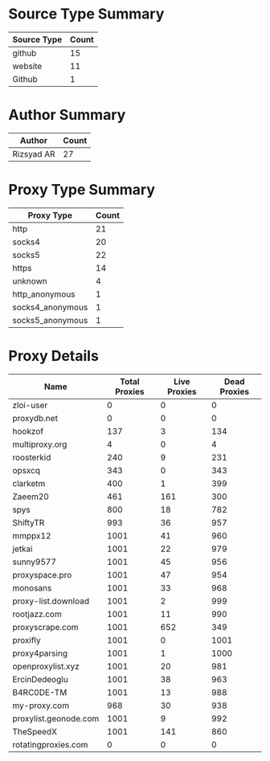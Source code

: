 # Source Type Summary

| Source Type | Count |
|-------------|-------|
| github | 15 |
| website | 11 |
| Github | 1 |


# Author Summary

| Author | Count |
|--------|-------|
| Rizsyad AR | 27 |


# Proxy Type Summary

| Proxy Type | Count |
|------------|-------|
| http | 21 |
| socks4 | 20 |
| socks5 | 22 |
| https | 14 |
| unknown | 4 |
| http_anonymous | 1 |
| socks4_anonymous | 1 |
| socks5_anonymous | 1 |


# Proxy Details

| Name | Total Proxies | Live Proxies | Dead Proxies |
|------|---------------|--------------|---------------|
| zloi-user | 0 | 0 | 0 |
| proxydb.net | 0 | 0 | 0 |
| hookzof | 137 | 3 | 134 |
| multiproxy.org | 4 | 0 | 4 |
| roosterkid | 240 | 9 | 231 |
| opsxcq | 343 | 0 | 343 |
| clarketm | 400 | 1 | 399 |
| Zaeem20 | 461 | 161 | 300 |
| spys | 800 | 18 | 782 |
| ShiftyTR | 993 | 36 | 957 |
| mmppx12 | 1001 | 41 | 960 |
| jetkai | 1001 | 22 | 979 |
| sunny9577 | 1001 | 45 | 956 |
| proxyspace.pro | 1001 | 47 | 954 |
| monosans | 1001 | 33 | 968 |
| proxy-list.download | 1001 | 2 | 999 |
| rootjazz.com | 1001 | 11 | 990 |
| proxyscrape.com | 1001 | 652 | 349 |
| proxifly | 1001 | 0 | 1001 |
| proxy4parsing | 1001 | 1 | 1000 |
| openproxylist.xyz | 1001 | 20 | 981 |
| ErcinDedeoglu | 1001 | 38 | 963 |
| B4RC0DE-TM | 1001 | 13 | 988 |
| my-proxy.com | 968 | 30 | 938 |
| proxylist.geonode.com | 1001 | 9 | 992 |
| TheSpeedX | 1001 | 141 | 860 |
| rotatingproxies.com | 0 | 0 | 0 |
